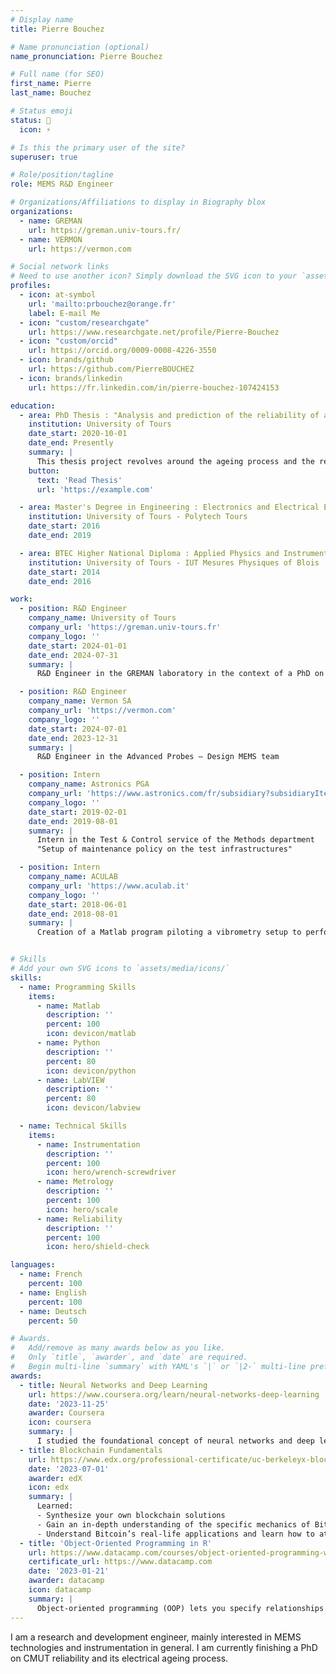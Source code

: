 ```yaml
---
# Display name
title: Pierre Bouchez

# Name pronunciation (optional)
name_pronunciation: Pierre Bouchez

# Full name (for SEO)
first_name: Pierre
last_name: Bouchez

# Status emoji
status: 📝
  icon: ⚡️

# Is this the primary user of the site?
superuser: true

# Role/position/tagline
role: MEMS R&D Engineer

# Organizations/Affiliations to display in Biography blox
organizations:
  - name: GREMAN
    url: https://greman.univ-tours.fr/
  - name: VERMON
    url: https://vermon.com

# Social network links
# Need to use another icon? Simply download the SVG icon to your `assets/media/icons/` folder.
profiles:
  - icon: at-symbol
    url: 'mailto:prbouchez@orange.fr'
    label: E-mail Me
  - icon: "custom/researchgate"
    url: https://www.researchgate.net/profile/Pierre-Bouchez
  - icon: "custom/orcid"
    url: https://orcid.org/0009-0008-4226-3550
  - icon: brands/github
    url: https://github.com/PierreBOUCHEZ
  - icon: brands/linkedin
    url: https://fr.linkedin.com/in/pierre-bouchez-107424153

education:
  - area: PhD Thesis : "Analysis and prediction of the reliability of a capacitive microsystem for the production of ultrasound imaging probes"
    institution: University of Tours
    date_start: 2020-10-01
    date_end: Presently
    summary: |
      This thesis project revolves around the ageing process and the reliability of a new generation of probes using the CMUT technology. The understanding of the failure mechanisms will enable the determination of a behavioral law of the most sensitive physical parameters of the device as a function of its operating period and conditions.
    button:
      text: 'Read Thesis'
      url: 'https://example.com'

  - area: Master's Degree in Engineering : Electronics and Electrical Energy - Electronics for medical devices
    institution: University of Tours - Polytech Tours
    date_start: 2016
    date_end: 2019

  - area: BTEC Higher National Diploma : Applied Physics and Instrumentation
    institution: University of Tours - IUT Mesures Physiques of Blois
    date_start: 2014
    date_end: 2016

work:
  - position: R&D Engineer
    company_name: University of Tours 
    company_url: 'https://greman.univ-tours.fr'
    company_logo: ''
    date_start: 2024-01-01
    date_end: 2024-07-31
    summary: |
      R&D Engineer in the GREMAN laboratory in the context of a PhD on CMUT technology 

  - position: R&D Engineer
    company_name: Vermon SA
    company_url: 'https://vermon.com'
    company_logo: ''
    date_start: 2024-07-01
    date_end: 2023-12-31
    summary: |
      R&D Engineer in the Advanced Probes – Design MEMS team

  - position: Intern 
    company_name: Astronics PGA
    company_url: 'https://www.astronics.com/fr/subsidiary?subsidiaryItem=astronics%20pga'
    company_logo: ''
    date_start: 2019-02-01
    date_end: 2019-08-01
    summary: |
      Intern in the Test & Control service of the Methods department
      "Setup of maintenance policy on the test infrastructures"

  - position: Intern
    company_name: ACULAB
    company_url: 'https://www.aculab.it'
    company_logo: ''
    date_start: 2018-06-01
    date_end: 2018-08-01
    summary: |
      Creation of a Matlab program piloting a vibrometry setup to perform displacement spectra acquisitions on michromachined ultrasonic transducers


# Skills
# Add your own SVG icons to `assets/media/icons/`
skills:
  - name: Programming Skills
    items:
      - name: Matlab
        description: ''
        percent: 100
        icon: devicon/matlab
      - name: Python
        description: ''
        percent: 80
        icon: devicon/python
      - name: LabVIEW
        description: ''
        percent: 80
        icon: devicon/labview

  - name: Technical Skills
    items:
      - name: Instrumentation
        description: ''
        percent: 100
        icon: hero/wrench-screwdriver
      - name: Metrology
        description: ''
        percent: 100
        icon: hero/scale
      - name: Reliability
        description: ''
        percent: 100
        icon: hero/shield-check

languages:
  - name: French
    percent: 100
  - name: English
    percent: 100
  - name: Deutsch
    percent: 50

# Awards.
#   Add/remove as many awards below as you like.
#   Only `title`, `awarder`, and `date` are required.
#   Begin multi-line `summary` with YAML's `|` or `|2-` multi-line prefix and indent 2 spaces below.
awards:
  - title: Neural Networks and Deep Learning
    url: https://www.coursera.org/learn/neural-networks-deep-learning
    date: '2023-11-25'
    awarder: Coursera
    icon: coursera
    summary: |
      I studied the foundational concept of neural networks and deep learning. By the end, I was familiar with the significant technological trends driving the rise of deep learning; build, train, and apply fully connected deep neural networks; implement efficient (vectorized) neural networks; identify key parameters in a neural network’s architecture; and apply deep learning to your own applications.
  - title: Blockchain Fundamentals
    url: https://www.edx.org/professional-certificate/uc-berkeleyx-blockchain-fundamentals
    date: '2023-07-01'
    awarder: edX
    icon: edx
    summary: |
      Learned:
      - Synthesize your own blockchain solutions
      - Gain an in-depth understanding of the specific mechanics of Bitcoin
      - Understand Bitcoin’s real-life applications and learn how to attack and destroy Bitcoin, Ethereum, smart contracts and Dapps, and alternatives to Bitcoin’s Proof-of-Work consensus algorithm
  - title: 'Object-Oriented Programming in R'
    url: https://www.datacamp.com/courses/object-oriented-programming-with-s3-and-r6-in-r
    certificate_url: https://www.datacamp.com
    date: '2023-01-21'
    awarder: datacamp
    icon: datacamp
    summary: |
      Object-oriented programming (OOP) lets you specify relationships between functions and the objects that they can act on, helping you manage complexity in your code. This is an intermediate level course, providing an introduction to OOP, using the S3 and R6 systems. S3 is a great day-to-day R programming tool that simplifies some of the functions that you write. R6 is especially useful for industry-specific analyses, working with web APIs, and building GUIs.
---
```


I am a research and development engineer, mainly interested in MEMS technologies and instrumentation in general. I am currently finishing a PhD on CMUT reliability and its electrical ageing process.
